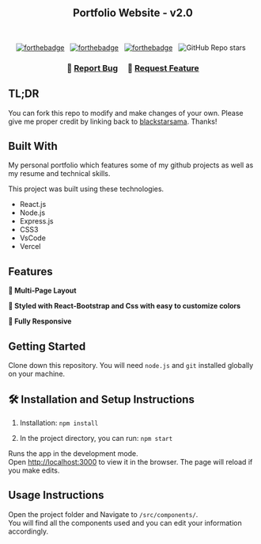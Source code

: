 <h2 align="center">
  Portfolio Website - v2.0<br/>
</h2>

<br/>

<center>

[![forthebadge](https://forthebadge.com/images/badges/built-with-love.svg)](https://forthebadge.com) &nbsp;
[![forthebadge](https://forthebadge.com/images/badges/made-with-javascript.svg)](https://forthebadge.com) &nbsp;
[![forthebadge](https://forthebadge.com/images/badges/open-source.svg)](https://forthebadge.com) &nbsp;
![GitHub Repo stars](https://img.shields.io/github/stars/blackstarsama/Portfolio?color=red&logo=github&style=for-the-badge) &nbsp;

</center>

<h3 align="center">
    🔹
    <a href="https://github.com/blackstarsama/Portfolio/issues">Report Bug</a> &nbsp; &nbsp;
    🔹
    <a href="https://github.com/blackstarsama/Portfolio/issues">Request Feature</a>
</h3>

## TL;DR

You can fork this repo to modify and make changes of your own. Please give me proper credit by linking back to [blackstarsama](https://github.com/blackstarsama/Portfolio). Thanks!

## Built With

My personal portfolio which features some of my github projects as well as my resume and technical skills.<br/>

This project was built using these technologies.

- React.js
- Node.js
- Express.js
- CSS3
- VsCode
- Vercel

## Features

**📖 Multi-Page Layout**

**🎨 Styled with React-Bootstrap and Css with easy to customize colors**

**📱 Fully Responsive**

## Getting Started

Clone down this repository. You will need `node.js` and `git` installed globally on your machine.

## 🛠 Installation and Setup Instructions

1. Installation: `npm install`

2. In the project directory, you can run: `npm start`

Runs the app in the development mode.\
Open [http://localhost:3000](http://localhost:3000) to view it in the browser.
The page will reload if you make edits.

## Usage Instructions

Open the project folder and Navigate to `/src/components/`. <br/>
You will find all the components used and you can edit your information accordingly.
